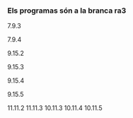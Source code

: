 ### Els programas són a la branca ra3
7.9.3

7.9.4

9.15.2

9.15.3

9.15.4

9.15.5

11.11.2
11.11.3
10.11.3
10.11.4
10.11.5
